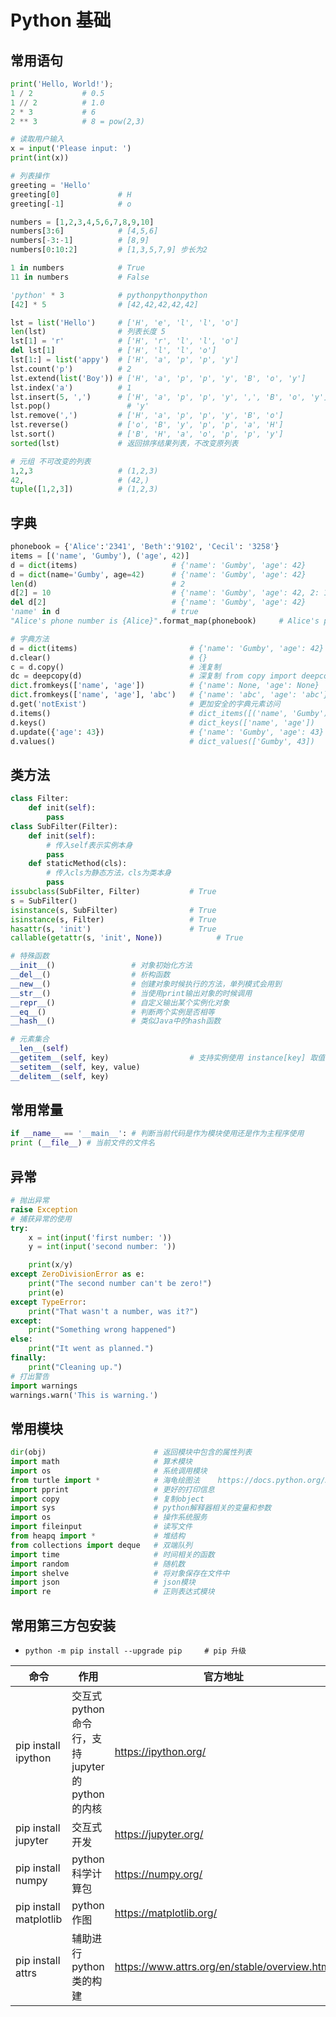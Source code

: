 # Python 基础

## 常用语句

```python
print('Hello, World!');
1 / 2           # 0.5
1 // 2          # 1.0
2 * 3           # 6
2 ** 3          # 8 = pow(2,3)

# 读取用户输入
x = input('Please input: ')
print(int(x))

# 列表操作
greeting = 'Hello'
greeting[0]             # H
greeting[-1]            # o

numbers = [1,2,3,4,5,6,7,8,9,10]
numbers[3:6]            # [4,5,6]
numbers[-3:-1]          # [8,9]
numbers[0:10:2]         # [1,3,5,7,9] 步长为2

1 in numbers            # True
11 in numbers           # False

'python' * 3            # pythonpythonpython
[42] * 5                # [42,42,42,42,42]

lst = list('Hello')     # ['H', 'e', 'l', 'l', 'o']
len(lst)                # 列表长度 5
lst[1] = 'r'            # ['H', 'r', 'l', 'l', 'o']
del lst[1]              # ['H', 'l', 'l', 'o']
lst[1:] = list('appy')  # ['H', 'a', 'p', 'p', 'y']
lst.count('p')          # 2
lst.extend(list('Boy')) # ['H', 'a', 'p', 'p', 'y', 'B', 'o', 'y']
lst.index('a')          # 1
lst.insert(5, ',')      # ['H', 'a', 'p', 'p', 'y', ',', 'B', 'o', 'y']
lst.pop()                 # 'y'
lst.remove(',')         # ['H', 'a', 'p', 'p', 'y', 'B', 'o']
lst.reverse()           # ['o', 'B', 'y', 'p', 'p', 'a', 'H']
lst.sort()              # ['B', 'H', 'a', 'o', 'p', 'p', 'y']
sorted(lst)             # 返回排序结果列表，不改变原列表

# 元组 不可改变的列表
1,2,3                   # (1,2,3)
42,                     # (42,)
tuple([1,2,3])          # (1,2,3)
```

## 字典

```python
phonebook = {'Alice':'2341', 'Beth':'9102', 'Cecil': '3258'}
items = [('name', 'Gumby'), ('age', 42)]
d = dict(items)                     # {'name': 'Gumby', 'age': 42}
d = dict(name='Gumby', age=42)      # {'name': 'Gumby', 'age': 42}
len(d)                              # 2
d[2] = 10                           # {'name': 'Gumby', 'age': 42, 2: 10}
del d[2]                            # {'name': 'Gumby', 'age': 42}
'name' in d                         # true
"Alice's phone number is {Alice}".format_map(phonebook)     # Alice's phone number is 2341

# 字典方法
d = dict(items)                         # {'name': 'Gumby', 'age': 42}
d.clear()                               # {}
c = d.copy()                            # 浅复制
dc = deepcopy(d)                        # 深复制 from copy import deepcopy
dict.fromkeys(['name', 'age'])          # {'name': None, 'age': None}
dict.fromkeys(['name', 'age'], 'abc')   # {'name': 'abc', 'age': 'abc'}
d.get('notExist')                       # 更加安全的字典元素访问
d.items()                               # dict_items([('name', 'Gumby'), ('age', 42)])
d.keys()                                # dict_keys(['name', 'age'])
d.update({'age': 43})                   # {'name': 'Gumby', 'age': 43}
d.values()                              # dict_values(['Gumby', 43])

```

## 类方法

```python
class Filter:
    def init(self):
        pass
class SubFilter(Filter):
    def init(self):
        # 传入self表示实例本身
        pass
    def staticMethod(cls):
        # 传入cls为静态方法，cls为类本身
        pass
issubclass(SubFilter, Filter)           # True
s = SubFilter()
isinstance(s, SubFilter)                # True
isinstance(s, Filter)                   # True
hasattr(s, 'init')                      # True
callable(getattr(s, 'init', None))            # True

# 特殊函数
__init__()                 # 对象初始化方法
__del__()                  # 析构函数
__new__()                  # 创建对象时候执行的方法，单列模式会用到
__str__()                  # 当使用print输出对象的时候调用
__repr__()                 # 自定义输出某个实例化对象
__eq__()                   # 判断两个实例是否相等
__hash__()                 # 类似Java中的hash函数

# 元素集合
__len__(self)
__getitem__(self, key)                  # 支持实例使用 instance[key] 取值
__setitem__(self, key, value)
__delitem__(self, key)

```

## 常用常量

```python
if __name__ == '__main__': # 判断当前代码是作为模块使用还是作为主程序使用
print (__file__) # 当前文件的文件名
```

## 异常

```python
# 抛出异常
raise Exception
# 捕获异常的使用
try:
    x = int(input('first number: '))
    y = int(input('second number: '))

    print(x/y)
except ZeroDivisionError as e:
    print("The second number can't be zero!")
    print(e)
except TypeError:
    print("That wasn't a number, was it?")
except:
    print("Something wrong happened")
else:
    print("It went as planned.")
finally:
    print("Cleaning up.")
# 打出警告
import warnings
warnings.warn('This is warning.')
```

## 常用模块

```python
dir(obj)                        # 返回模块中包含的属性列表
import math                     # 算术模块
import os                       # 系统调用模块
from turtle import *            # 海龟绘图法    https://docs.python.org/3/library/turtle.html
import pprint                   # 更好的打印信息
import copy                     # 复制object
import sys                      # python解释器相关的变量和参数
import os                       # 操作系统服务
import fileinput                # 读写文件
from heapq import *             # 堆结构
from collections import deque   # 双端队列
import time                     # 时间相关的函数
import random                   # 随机数
import shelve                   # 将对象保存在文件中
import json                     # json模块
import re                       # 正则表达式模块

```

## 常用第三方包安装

- `python -m pip install --upgrade pip     # pip 升级`

| 命令                   | 作用                                                | 官方地址                                        |
| ---------------------- | --------------------------------------------------- | ----------------------------------------------- |
| pip install ipython    | 交互式 python 命令行，支持 jupyter 的 python 的内核 | <https://ipython.org/>                          |
| pip install jupyter    | 交互式开发                                          | <https://jupyter.org/>                          |
| pip install numpy      | python 科学计算包                                   | <https://numpy.org/>                            |
| pip install matplotlib | python 作图                                         | <https://matplotlib.org/>                       |
| pip install attrs      | 辅助进行 python 类的构建                            | <https://www.attrs.org/en/stable/overview.html> |


